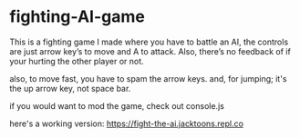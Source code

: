 # fighting-AI-game
This is a fighting game I made where you have to battle an AI, the controls are just arrow key’s to move and A to attack. Also, there’s no feedback of if your hurting the other player or not.

also, to move fast, you have to spam the arrow keys.
and, for jumping; it's the up arrow key, not space bar.

if you would want to mod the game, check out console.js

here's a working version: https://fight-the-ai.jacktoons.repl.co 
